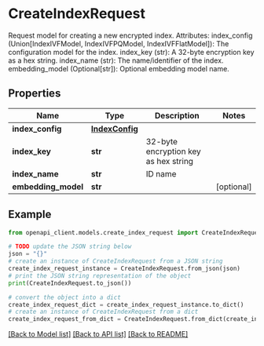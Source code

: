 # CreateIndexRequest

Request model for creating a new encrypted index.  Attributes:     index_config (Union[IndexIVFModel, IndexIVFPQModel, IndexIVFFlatModel]):          The configuration model for the index.     index_key (str): A 32-byte encryption key as a hex string.     index_name (str): The name/identifier of the index.     embedding_model (Optional[str]): Optional embedding model name.

## Properties

Name | Type | Description | Notes
------------ | ------------- | ------------- | -------------
**index_config** | [**IndexConfig**](IndexConfig.md) |  | 
**index_key** | **str** | 32-byte encryption key as hex string | 
**index_name** | **str** | ID name | 
**embedding_model** | **str** |  | [optional] 

## Example

```python
from openapi_client.models.create_index_request import CreateIndexRequest

# TODO update the JSON string below
json = "{}"
# create an instance of CreateIndexRequest from a JSON string
create_index_request_instance = CreateIndexRequest.from_json(json)
# print the JSON string representation of the object
print(CreateIndexRequest.to_json())

# convert the object into a dict
create_index_request_dict = create_index_request_instance.to_dict()
# create an instance of CreateIndexRequest from a dict
create_index_request_from_dict = CreateIndexRequest.from_dict(create_index_request_dict)
```
[[Back to Model list]](../README.md#documentation-for-models) [[Back to API list]](../README.md#documentation-for-api-endpoints) [[Back to README]](../README.md)


